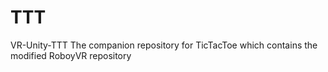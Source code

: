 # TTT
VR-Unity-TTT
The companion repository for TicTacToe which contains the modified RoboyVR repository
